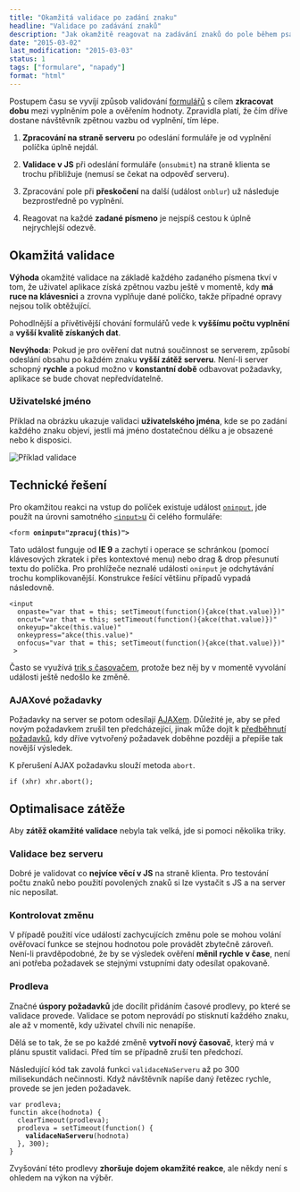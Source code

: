 ```yaml
---
title: "Okamžitá validace po zadání znaku"
headline: "Validace po zadávání znaků"
description: "Jak okamžitě reagovat na zadávání znaků do pole během psaní."
date: "2015-03-02"
last_modification: "2015-03-03"
status: 1
tags: ["formulare", "napady"]
format: "html"
---
```


<p>Postupem času se vyvíjí způsob validování <a href="/formulare">formulářů</a> s cílem <b>zkracovat dobu</b> mezi vyplněním pole a ověřením hodnoty. Zpravidla platí, že čím dříve dostane návštěvník zpětnou vazbu od vyplnění, tím lépe.</p>

<ol>
  <li>
    <p><b>Zpracování na straně serveru</b> po odeslání formuláře je od vyplnění políčka úplně nejdál.</p>
  </li>
  
  <li>
    <p><b>Validace v JS</b> při odeslání formuláře (<code>onsubmit</code>) na straně klienta se trochu přibližuje (nemusí se čekat na odpověď serveru).</p>
  </li>
  
  <li>
    <p>Zpracování pole při <b>přeskočení</b> na další (událost <code>onblur</code>) už následuje bezprostředně po vyplnění.</p>
  </li>
  
  <li>
    <p>Reagovat na každé <b>zadané písmeno</b> je nejspíš cestou k úplně nejrychlejší odezvě.</p>
  </li>
</ol>


<h2 id="okmazita">Okamžitá validace</h2>

<p><b>Výhoda</b> okamžité validace na základě každého zadaného písmena tkví v tom, že uživatel aplikace získá zpětnou vazbu ještě v momentě, kdy <b>má ruce na klávesnici</b> a zrovna vyplňuje dané políčko, takže případné opravy nejsou tolik obtěžující.</p>

<p>Pohodlnější a přívětivější chování formulářů vede k <b>vyššímu počtu vyplnění</b> a <b>vyšší kvalitě získaných dat</b>.</p>

<p><b>Nevýhoda</b>: Pokud je pro ověření dat nutná součinnost se serverem, způsobí odeslání obsahu po každém znaku <b>vyšší zátěž serveru</b>. Není-li server schopný <b>rychle</b> a pokud možno v <b>konstantní době</b> odbavovat požadavky, aplikace se bude chovat nepředvídatelně.</p>


<h3 id="jmeno">Uživatelské jméno</h3>

<p>Příklad na obrázku ukazuje validaci <b>uživatelského jména</b>, kde se po zadání každého znaku objeví, jestli má jméno dostatečnou délku a je obsazené nebo k disposici.</p>

<p><img src="/files/okamzita-validace/validace.png" alt="Příklad validace" class="border"></p>
<!-- k-o-d: https://kod.djpw.cz/iclb -->















<h2 id="reseni">Technické řešení</h2>

<p>Pro okamžitou reakci na vstup do políček existuje událost <a href="/oninput"><code>oninput</code></a>, jde použít na úrovni samotného <a href="/input"><code>&lt;input></code>u</a> či celého formuláře:</p>

<pre><code>&lt;form <b>oninput="zpracuj(this)"></b></code></pre>



<p>Tato událost funguje od <b>IE 9</b> a zachytí i operace se schránkou (pomocí klávesových zkratek i přes kontextové menu) nebo drag &amp; drop přesunutí textu do políčka. Pro prohlížeče neznalé události <code>oninput</code> je odchytávání trochu komplikovanější. Konstrukce řešící většinu případů vypadá následovně.</p>

<pre><code>&lt;input
  onpaste="var that = this; setTimeout(function(){akce(that.value)})"
  oncut="var that = this; setTimeout(function(){akce(that.value)})"
  onkeyup="akce(this.value)"
  onkeypress="akce(this.value)"
  onfocus="var that = this; setTimeout(function(){akce(that.value)})"
 ></code></pre>









<p>Často se využívá <a href="/onpaste#prodleva">trik s časovačem</a>, protože bez něj by v momentě vyvolání události ještě nedošlo ke změně.</p>



<h3 id="ajax">AJAXové požadavky</h3>

<p>Požadavky na server se potom odesílají <a href="/ajax">AJAXem</a>. Důležité je, aby se před novým požadavkem zrušil ten předcházející, jinak může dojít k <a href="/nacitani-ajax#pozdejsi">předběhnutí požadavků</a>, kdy dříve vytvořený požadavek doběhne později a přepíše tak novější výsledek.</p>

<p>K přerušení AJAX požadavku slouží metoda <code>abort</code>.</p>

<pre><code>if (xhr) xhr.abort();</code></pre>





<h2 id="optimalisace">Optimalisace zátěže</h2>

<p>Aby <b>zátěž okamžité validace</b> nebyla tak velká, jde si pomoci několika triky.</p>


<h3 id="klient">Validace bez serveru</h3>

<p>Dobré je validovat co <b>nejvíce věcí v JS</b> na straně klienta. Pro testování počtu znaků nebo použití povolených znaků si lze vystačit s JS a na server nic neposílat.</p>




<h3 id="zmena">Kontrolovat změnu</h3>

<p>V případě použití více událostí zachycujících změnu pole se mohou volání ověřovací funkce se stejnou hodnotou pole provádět zbytečně zároveň. Není-li pravděpodobné, že by se výsledek ověření <b>měnil rychle v čase</b>, není ani potřeba požadavek se stejnými vstupními daty odesílat opakovaně.</p>





<h3 id="prodleva">Prodleva</h3>

<p>Značné <b>úspory požadavků</b> jde docílit přidáním časové prodlevy, po které se validace provede. Validace se potom neprovádí po stisknutí každého znaku, ale až v momentě, kdy uživatel chvíli nic nenapíše.</p>

<p>Dělá se to tak, že se po každé změně <b>vytvoří nový časovač</b>, který má v plánu spustit validaci. Před tím se případně zruší ten předchozí.</p>

<p>Následující kód tak zavolá funkci <code>validaceNaServeru</code> až po 300 milisekundách nečinnosti. Když návštěvník napíše daný řetězec rychle, provede se jen jeden požadavek.</p>

<pre><code>var prodleva;
functin akce(hodnota) {
  clearTimeout(prodleva);
  prodleva = setTimeout(function() {
    <b>validaceNaServeru</b>(hodnota)
  }, 300);
}</code></pre>








<p>Zvyšování této prodlevy <b>zhoršuje dojem okamžité reakce</b>, ale někdy není s ohledem na výkon na výběr.</p>
